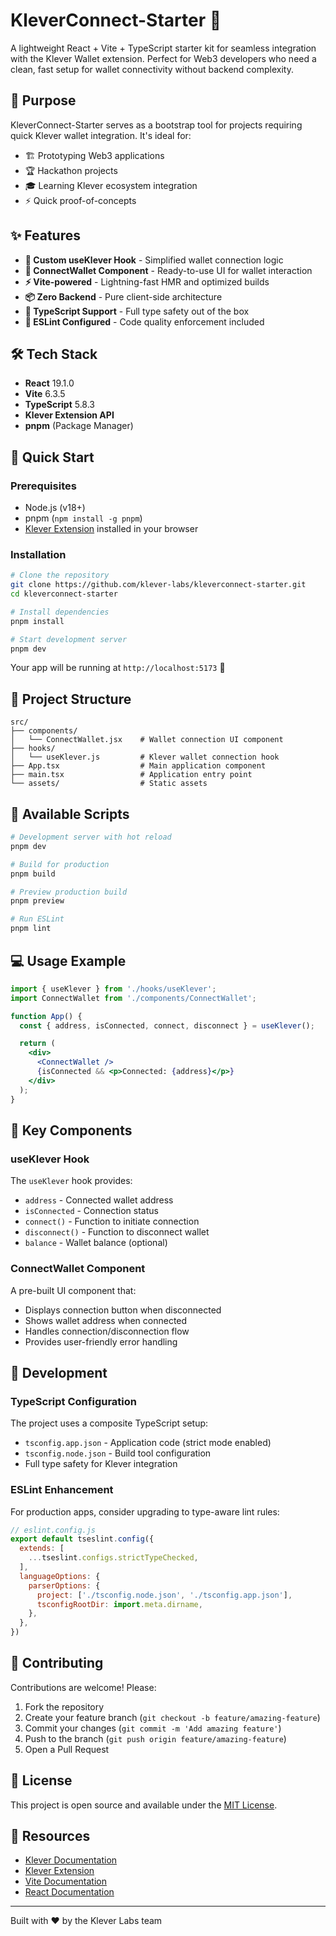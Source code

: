 # KleverConnect-Starter 🚀

A lightweight React + Vite + TypeScript starter kit for seamless integration with the Klever Wallet extension. Perfect for Web3 developers who need a clean, fast setup for wallet connectivity without backend complexity.

## 🎯 Purpose

KleverConnect-Starter serves as a bootstrap tool for projects requiring quick Klever wallet integration. It's ideal for:
- 🏗️ Prototyping Web3 applications
- 🏆 Hackathon projects
- 🎓 Learning Klever ecosystem integration
- ⚡ Quick proof-of-concepts

## ✨ Features

- **🔗 Custom useKlever Hook** - Simplified wallet connection logic
- **🎨 ConnectWallet Component** - Ready-to-use UI for wallet interaction
- **⚡ Vite-powered** - Lightning-fast HMR and optimized builds
- **📦 Zero Backend** - Pure client-side architecture
- **🔧 TypeScript Support** - Full type safety out of the box
- **🧹 ESLint Configured** - Code quality enforcement included

## 🛠️ Tech Stack

- **React** 19.1.0
- **Vite** 6.3.5
- **TypeScript** 5.8.3
- **Klever Extension API**
- **pnpm** (Package Manager)

## 🚀 Quick Start

### Prerequisites

- Node.js (v18+)
- pnpm (`npm install -g pnpm`)
- [Klever Extension](https://klever.io/en/wallet) installed in your browser

### Installation

```bash
# Clone the repository
git clone https://github.com/klever-labs/kleverconnect-starter.git
cd kleverconnect-starter

# Install dependencies
pnpm install

# Start development server
pnpm dev
```

Your app will be running at `http://localhost:5173` 🎉

## 📁 Project Structure

```
src/
├── components/
│   └── ConnectWallet.jsx    # Wallet connection UI component
├── hooks/
│   └── useKlever.js         # Klever wallet connection hook
├── App.tsx                  # Main application component
├── main.tsx                 # Application entry point
└── assets/                  # Static assets
```

## 🔧 Available Scripts

```bash
# Development server with hot reload
pnpm dev

# Build for production
pnpm build

# Preview production build
pnpm preview

# Run ESLint
pnpm lint
```

## 💻 Usage Example

```jsx
import { useKlever } from './hooks/useKlever';
import ConnectWallet from './components/ConnectWallet';

function App() {
  const { address, isConnected, connect, disconnect } = useKlever();

  return (
    <div>
      <ConnectWallet />
      {isConnected && <p>Connected: {address}</p>}
    </div>
  );
}
```

## 🔐 Key Components

### useKlever Hook

The `useKlever` hook provides:
- `address` - Connected wallet address
- `isConnected` - Connection status
- `connect()` - Function to initiate connection
- `disconnect()` - Function to disconnect wallet
- `balance` - Wallet balance (optional)

### ConnectWallet Component

A pre-built UI component that:
- Displays connection button when disconnected
- Shows wallet address when connected
- Handles connection/disconnection flow
- Provides user-friendly error handling

## 🚧 Development

### TypeScript Configuration

The project uses a composite TypeScript setup:
- `tsconfig.app.json` - Application code (strict mode enabled)
- `tsconfig.node.json` - Build tool configuration
- Full type safety for Klever integration

### ESLint Enhancement

For production apps, consider upgrading to type-aware lint rules:

```js
// eslint.config.js
export default tseslint.config({
  extends: [
    ...tseslint.configs.strictTypeChecked,
  ],
  languageOptions: {
    parserOptions: {
      project: ['./tsconfig.node.json', './tsconfig.app.json'],
      tsconfigRootDir: import.meta.dirname,
    },
  },
})
```

## 🤝 Contributing

Contributions are welcome! Please:
1. Fork the repository
2. Create your feature branch (`git checkout -b feature/amazing-feature`)
3. Commit your changes (`git commit -m 'Add amazing feature'`)
4. Push to the branch (`git push origin feature/amazing-feature`)
5. Open a Pull Request

## 📝 License

This project is open source and available under the [MIT License](LICENSE).

## 🔗 Resources

- [Klever Documentation](https://docs.klever.io)
- [Klever Extension](https://klever.io/en/wallet)
- [Vite Documentation](https://vitejs.dev)
- [React Documentation](https://react.dev)

---

Built with ❤️ by the Klever Labs team
